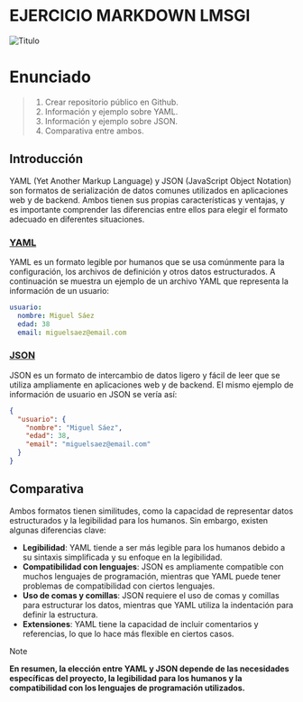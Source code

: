 # EJERCICIO MARKDOWN LMSGI
![Titulo](https://www.imaginarycloud.com/blog/content/images/size/w754/2023/03/JSON-vs-Yaml.webp)

# Enunciado
>1. Crear repositorio público en Github.
>2. Información y ejemplo sobre YAML.
>3. Información y ejemplo sobre JSON.
>4. Comparativa entre ambos.

## Introducción

YAML (Yet Another Markup Language) y JSON (JavaScript Object Notation) son formatos de serialización de datos comunes utilizados en aplicaciones web y de backend. Ambos tienen sus propias características y ventajas, y es importante comprender las diferencias entre ellos para elegir el formato adecuado en diferentes situaciones.

### [YAML](https://www.mclibre.org/consultar/informatica/lecciones/formato-yaml.html)

YAML es un formato legible por humanos que se usa comúnmente para la configuración, los archivos de definición y otros datos estructurados. A continuación se muestra un ejemplo de un archivo YAML que representa la información de un usuario:

```yaml
usuario:
  nombre: Miguel Sáez
  edad: 38
  email: miguelsaez@email.com
```

### [JSON](https://www.mclibre.org/consultar/informatica/lecciones/formato-json.html)

JSON es un formato de intercambio de datos ligero y fácil de leer que se utiliza ampliamente en aplicaciones web y de backend. El mismo ejemplo de información de usuario en JSON se vería así:

```json
{
  "usuario": {
    "nombre": "Miguel Sáez",
    "edad": 38,
    "email": "miguelsaez@email.com"
  }
}
```

## Comparativa

Ambos formatos tienen similitudes, como la capacidad de representar datos estructurados y la legibilidad para los humanos. Sin embargo, existen algunas diferencias clave:

- **Legibilidad**: YAML tiende a ser más legible para los humanos debido a su sintaxis simplificada y su enfoque en la legibilidad.
- **Compatibilidad con lenguajes**: JSON es ampliamente compatible con muchos lenguajes de programación, mientras que YAML puede tener problemas de compatibilidad con ciertos lenguajes.
- **Uso de comas y comillas**: JSON requiere el uso de comas y comillas para estructurar los datos, mientras que YAML utiliza la indentación para definir la estructura.
- **Extensiones**: YAML tiene la capacidad de incluir comentarios y referencias, lo que lo hace más flexible en ciertos casos.

>[!NOTE]
>**En resumen, la elección entre YAML y JSON depende de las necesidades específicas del proyecto, la legibilidad para los humanos y la compatibilidad con los lenguajes de programación utilizados.**
